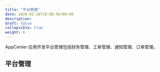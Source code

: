 ```yaml
---
title: "平台管理"
date: 2020-02-28T10:08:56+09:00
description:
draft: false
collapsible: true
weight: 6
---
```


AppCenter 应用开发平台管理包括财务管理、工单管理、通知管理、订单管理。

## 平台管理

